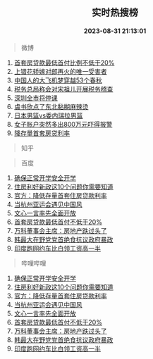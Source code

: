 <div align="center"><h2>实时热搜榜</h2><h4>2023-08-31 21:13:01</h4></div>

> 微博  

1. [首套房贷款最低首付比例不低于20%](https://s.weibo.com/weibo?q=%23%E9%A6%96%E5%A5%97%E6%88%BF%E8%B4%B7%E6%AC%BE%E6%9C%80%E4%BD%8E%E9%A6%96%E4%BB%98%E6%AF%94%E4%BE%8B%E4%B8%8D%E4%BD%8E%E4%BA%8E20%25%23&t=31&band_rank=1&Refer=top)<br />
2. [上错花轿嫁对郎再火的唯一受害者](https://s.weibo.com/weibo?q=%23%E4%B8%8A%E9%94%99%E8%8A%B1%E8%BD%BF%E5%AB%81%E5%AF%B9%E9%83%8E%E5%86%8D%E7%81%AB%E7%9A%84%E5%94%AF%E4%B8%80%E5%8F%97%E5%AE%B3%E8%80%85%23&t=31&band_rank=2&Refer=top)<br />
3. [中国人的大飞机梦穿越53个春秋](https://s.weibo.com/weibo?q=%23%E4%B8%AD%E5%9B%BD%E4%BA%BA%E7%9A%84%E5%A4%A7%E9%A3%9E%E6%9C%BA%E6%A2%A6%E7%A9%BF%E8%B6%8A53%E4%B8%AA%E6%98%A5%E7%A7%8B%23&t=31&band_rank=3&Refer=top)<br />
4. [税务总局称会对宋祖儿开展税务稽查](https://s.weibo.com/weibo?q=%23%E7%A8%8E%E5%8A%A1%E6%80%BB%E5%B1%80%E7%A7%B0%E4%BC%9A%E5%AF%B9%E5%AE%8B%E7%A5%96%E5%84%BF%E5%BC%80%E5%B1%95%E7%A8%8E%E5%8A%A1%E7%A8%BD%E6%9F%A5%23&t=31&band_rank=4&Refer=top)<br />
5. [深圳全市将停课](https://s.weibo.com/weibo?q=%23%E6%B7%B1%E5%9C%B3%E5%85%A8%E5%B8%82%E5%B0%86%E5%81%9C%E8%AF%BE%23&t=31&band_rank=5&Refer=top)<br />
6. [虞书欣点了东北黏糊麻辣烫](https://s.weibo.com/weibo?q=%23%E8%99%9E%E4%B9%A6%E6%AC%A3%E7%82%B9%E4%BA%86%E4%B8%9C%E5%8C%97%E9%BB%8F%E7%B3%8A%E9%BA%BB%E8%BE%A3%E7%83%AB%23&t=31&band_rank=6&Refer=top)<br />
7. [日本男篮vs委内瑞拉男篮](https://s.weibo.com/weibo?q=%23%E6%97%A5%E6%9C%AC%E7%94%B7%E7%AF%AEvs%E5%A7%94%E5%86%85%E7%91%9E%E6%8B%89%E7%94%B7%E7%AF%AE%23&t=31&band_rank=7&Refer=top)<br />
8. [女子账户突然多出800万元吓得报警](https://s.weibo.com/weibo?q=%23%E5%A5%B3%E5%AD%90%E8%B4%A6%E6%88%B7%E7%AA%81%E7%84%B6%E5%A4%9A%E5%87%BA800%E4%B8%87%E5%85%83%E5%90%93%E5%BE%97%E6%8A%A5%E8%AD%A6%23&t=31&band_rank=8&Refer=top)<br />
9. [降存量首套房贷利率](https://s.weibo.com/weibo?q=%23%E9%99%8D%E5%AD%98%E9%87%8F%E9%A6%96%E5%A5%97%E6%88%BF%E8%B4%B7%E5%88%A9%E7%8E%87%23&t=31&band_rank=9&Refer=top)<br />

> 知乎  


> 百度  

1. [确保正常开学安全开学](https://www.baidu.com/s?wd=%E7%A1%AE%E4%BF%9D%E6%AD%A3%E5%B8%B8%E5%BC%80%E5%AD%A6%E5%AE%89%E5%85%A8%E5%BC%80%E5%AD%A6&sa=fyb_news&rsv_dl=fyb_news)<br />
2. [住房利好新政这10个问题你需要知道](https://www.baidu.com/s?wd=%E4%BD%8F%E6%88%BF%E5%88%A9%E5%A5%BD%E6%96%B0%E6%94%BF%E8%BF%9910%E4%B8%AA%E9%97%AE%E9%A2%98%E4%BD%A0%E9%9C%80%E8%A6%81%E7%9F%A5%E9%81%93&sa=fyb_news&rsv_dl=fyb_news)<br />
3. [官方：降低存量首套住房贷款利率](https://www.baidu.com/s?wd=%E5%AE%98%E6%96%B9%EF%BC%9A%E9%99%8D%E4%BD%8E%E5%AD%98%E9%87%8F%E9%A6%96%E5%A5%97%E4%BD%8F%E6%88%BF%E8%B4%B7%E6%AC%BE%E5%88%A9%E7%8E%87&sa=fyb_news&rsv_dl=fyb_news)<br />
4. [当杭州亚运会遇见中国风](https://www.baidu.com/s?wd=%E5%BD%93%E6%9D%AD%E5%B7%9E%E4%BA%9A%E8%BF%90%E4%BC%9A%E9%81%87%E8%A7%81%E4%B8%AD%E5%9B%BD%E9%A3%8E&sa=fyb_news&rsv_dl=fyb_news)<br />
5. [文心一言率先全面开放](https://www.baidu.com/s?wd=%E6%96%87%E5%BF%83%E4%B8%80%E8%A8%80&sa=fyb_news&rsv_dl=fyb_news)<br />
6. [首套房贷款最低首付不低于20%](https://www.baidu.com/s?wd=%E9%A6%96%E5%A5%97%E6%88%BF%E8%B4%B7%E6%AC%BE%E6%9C%80%E4%BD%8E%E9%A6%96%E4%BB%98%E4%B8%8D%E4%BD%8E%E4%BA%8E20%25&sa=fyb_news&rsv_dl=fyb_news)<br />
7. [万科董事会主席：房地产跌过头了](https://www.baidu.com/s?wd=%E4%B8%87%E7%A7%91%E8%91%A3%E4%BA%8B%E4%BC%9A%E4%B8%BB%E5%B8%AD%EF%BC%9A%E6%88%BF%E5%9C%B0%E4%BA%A7%E8%B7%8C%E8%BF%87%E5%A4%B4%E4%BA%86&sa=fyb_news&rsv_dl=fyb_news)<br />
8. [韩最大在野党党首绝食抗议政府暴政](https://www.baidu.com/s?wd=%E9%9F%A9%E6%9C%80%E5%A4%A7%E5%9C%A8%E9%87%8E%E5%85%9A%E5%85%9A%E9%A6%96%E7%BB%9D%E9%A3%9F%E6%8A%97%E8%AE%AE%E6%94%BF%E5%BA%9C%E6%9A%B4%E6%94%BF&sa=fyb_news&rsv_dl=fyb_news)<br />
9. [印度跑网约车比白领工资高一半](https://www.baidu.com/s?wd=%E5%8D%B0%E5%BA%A6%E8%B7%91%E7%BD%91%E7%BA%A6%E8%BD%A6%E6%AF%94%E7%99%BD%E9%A2%86%E5%B7%A5%E8%B5%84%E9%AB%98%E4%B8%80%E5%8D%8A&sa=fyb_news&rsv_dl=fyb_news)<br />

> 哔哩哔哩  

1. [确保正常开学安全开学](https://www.baidu.com/s?wd=%E7%A1%AE%E4%BF%9D%E6%AD%A3%E5%B8%B8%E5%BC%80%E5%AD%A6%E5%AE%89%E5%85%A8%E5%BC%80%E5%AD%A6&sa=fyb_news&rsv_dl=fyb_news)<br />
2. [住房利好新政这10个问题你需要知道](https://www.baidu.com/s?wd=%E4%BD%8F%E6%88%BF%E5%88%A9%E5%A5%BD%E6%96%B0%E6%94%BF%E8%BF%9910%E4%B8%AA%E9%97%AE%E9%A2%98%E4%BD%A0%E9%9C%80%E8%A6%81%E7%9F%A5%E9%81%93&sa=fyb_news&rsv_dl=fyb_news)<br />
3. [官方：降低存量首套住房贷款利率](https://www.baidu.com/s?wd=%E5%AE%98%E6%96%B9%EF%BC%9A%E9%99%8D%E4%BD%8E%E5%AD%98%E9%87%8F%E9%A6%96%E5%A5%97%E4%BD%8F%E6%88%BF%E8%B4%B7%E6%AC%BE%E5%88%A9%E7%8E%87&sa=fyb_news&rsv_dl=fyb_news)<br />
4. [当杭州亚运会遇见中国风](https://www.baidu.com/s?wd=%E5%BD%93%E6%9D%AD%E5%B7%9E%E4%BA%9A%E8%BF%90%E4%BC%9A%E9%81%87%E8%A7%81%E4%B8%AD%E5%9B%BD%E9%A3%8E&sa=fyb_news&rsv_dl=fyb_news)<br />
5. [文心一言率先全面开放](https://www.baidu.com/s?wd=%E6%96%87%E5%BF%83%E4%B8%80%E8%A8%80&sa=fyb_news&rsv_dl=fyb_news)<br />
6. [首套房贷款最低首付不低于20%](https://www.baidu.com/s?wd=%E9%A6%96%E5%A5%97%E6%88%BF%E8%B4%B7%E6%AC%BE%E6%9C%80%E4%BD%8E%E9%A6%96%E4%BB%98%E4%B8%8D%E4%BD%8E%E4%BA%8E20%25&sa=fyb_news&rsv_dl=fyb_news)<br />
7. [万科董事会主席：房地产跌过头了](https://www.baidu.com/s?wd=%E4%B8%87%E7%A7%91%E8%91%A3%E4%BA%8B%E4%BC%9A%E4%B8%BB%E5%B8%AD%EF%BC%9A%E6%88%BF%E5%9C%B0%E4%BA%A7%E8%B7%8C%E8%BF%87%E5%A4%B4%E4%BA%86&sa=fyb_news&rsv_dl=fyb_news)<br />
8. [韩最大在野党党首绝食抗议政府暴政](https://www.baidu.com/s?wd=%E9%9F%A9%E6%9C%80%E5%A4%A7%E5%9C%A8%E9%87%8E%E5%85%9A%E5%85%9A%E9%A6%96%E7%BB%9D%E9%A3%9F%E6%8A%97%E8%AE%AE%E6%94%BF%E5%BA%9C%E6%9A%B4%E6%94%BF&sa=fyb_news&rsv_dl=fyb_news)<br />
9. [印度跑网约车比白领工资高一半](https://www.baidu.com/s?wd=%E5%8D%B0%E5%BA%A6%E8%B7%91%E7%BD%91%E7%BA%A6%E8%BD%A6%E6%AF%94%E7%99%BD%E9%A2%86%E5%B7%A5%E8%B5%84%E9%AB%98%E4%B8%80%E5%8D%8A&sa=fyb_news&rsv_dl=fyb_news)<br />
